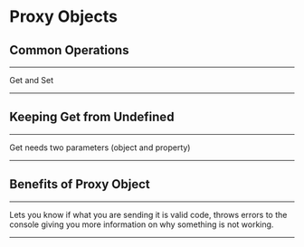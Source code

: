 # Proxy Objects

## Common Operations
---
Get and Set

---
## Keeping Get from Undefined
---
Get needs two parameters (object and property)

---

## Benefits of Proxy Object
---
Lets you know if what you are sending it is valid code, throws errors to the console giving you more information on why something is not working.

---